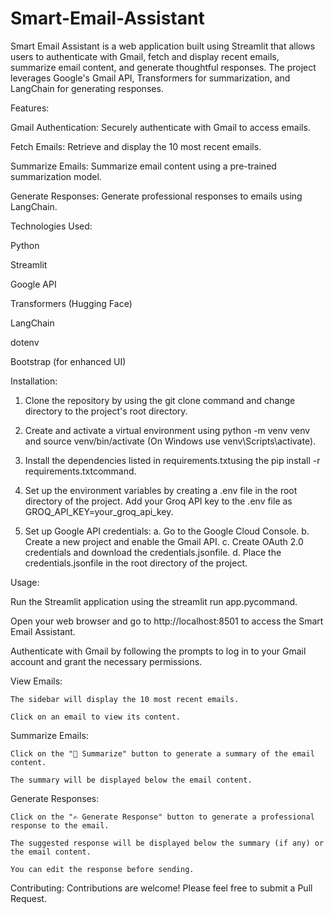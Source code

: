 # Smart-Email-Assistant
Smart Email Assistant is a web application built using Streamlit that allows users to authenticate with Gmail, fetch and display recent emails, summarize email content, and generate thoughtful responses. The project leverages Google's Gmail API, Transformers for summarization, and LangChain for generating responses.



Features:

Gmail Authentication: Securely authenticate with Gmail to access emails.

Fetch Emails: Retrieve and display the 10 most recent emails.

Summarize Emails: Summarize email content using a pre-trained summarization model.

Generate Responses: Generate professional responses to emails using LangChain.



Technologies Used:

Python

Streamlit

Google API

Transformers (Hugging Face)

LangChain

dotenv

Bootstrap (for enhanced UI)



Installation:

 1) Clone the repository by using the git clone command and change directory to the project's root directory.

 2) Create and activate a virtual environment using python -m venv venv and source venv/bin/activate (On Windows use venv\Scripts\activate).

 3) Install the dependencies listed in requirements.txtusing the pip install -r requirements.txtcommand.

 4) Set up the environment variables by creating a .env file in the root directory of the project. Add your Groq API key to the .env file as GROQ_API_KEY=your_groq_api_key.

 5) Set up Google API credentials: 
    a. Go to the Google Cloud Console. 
    b. Create a new project and enable the Gmail API. 
    c. Create OAuth 2.0 credentials and download the credentials.jsonfile. 
    d. Place the credentials.jsonfile in the root directory of the project.


Usage:

  Run the Streamlit application using the streamlit run app.pycommand.

  Open your web browser and go to http://localhost:8501 to access the Smart Email Assistant.

  Authenticate with Gmail by following the prompts to log in to your Gmail account and grant the necessary permissions.

  View Emails:

    The sidebar will display the 10 most recent emails.

    Click on an email to view its content.

  Summarize Emails:

    Click on the "📄 Summarize" button to generate a summary of the email content.

    The summary will be displayed below the email content.

  Generate Responses:

    Click on the "✍️ Generate Response" button to generate a professional response to the email.

    The suggested response will be displayed below the summary (if any) or the email content.

    You can edit the response before sending.

Contributing: Contributions are welcome! Please feel free to submit a Pull Request.

